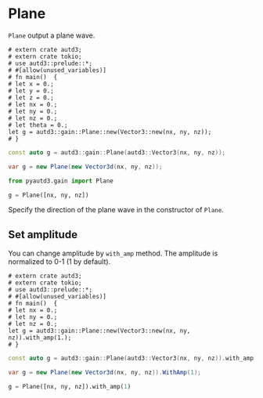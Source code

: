 # Plane

`Plane` output a plane wave.

```rust,edition2021
# extern crate autd3;
# extern crate tokio;
# use autd3::prelude::*;
# #[allow(unused_variables)]
# fn main()  {
# let x = 0.;
# let y = 0.;
# let z = 0.;
# let nx = 0.;
# let ny = 0.;
# let nz = 0.;
# let theta = 0.;
let g = autd3::gain::Plane::new(Vector3::new(nx, ny, nz));
# }
```

```cpp
const auto g = autd3::gain::Plane(autd3::Vector3(nx, ny, nz));
```

```cs
var g = new Plane(new Vector3d(nx, ny, nz));
```

```python
from pyautd3.gain import Plane

g = Plane([nx, ny, nz])
```

Specify the direction of the plane wave in the constructor of `Plane`.

## Set amplitude

You can change amplitude by `with_amp` method.
The amplitude is normalized to 0-1 (1 by default).

```rust,edition2021
# extern crate autd3;
# extern crate tokio;
# use autd3::prelude::*;
# #[allow(unused_variables)]
# fn main()  {
# let nx = 0.;
# let ny = 0.;
# let nz = 0.;
let g = autd3::gain::Plane::new(Vector3::new(nx, ny, nz)).with_amp(1.);
# }
```

```cpp
const auto g = autd3::gain::Plane(autd3::Vector3(nx, ny, nz)).with_amp(1);
```

```cs
var g = new Plane(new Vector3d(nx, ny, nz)).WithAmp(1);
```

```python
g = Plane([nx, ny, nz]).with_amp(1)
```
